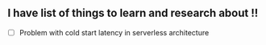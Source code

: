 ## I have list of things to learn and research about !!

- [ ] Problem with cold start latency in serverless architecture 

